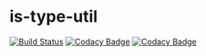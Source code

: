 # is-type-util

[![Build Status](https://app.travis-ci.com/jklz/is-type-util.svg?branch=main)](https://app.travis-ci.com/jklz/is-type-util)
[![Codacy Badge](https://app.codacy.com/project/badge/Grade/c937e8a5796f473fbb717c7587275186)](https://www.codacy.com/gh/jklz/is-type-util/dashboard?utm_source=github.com&amp;utm_medium=referral&amp;utm_content=jklz/is-type-util&amp;utm_campaign=Badge_Grade)
[![Codacy Badge](https://app.codacy.com/project/badge/Coverage/c937e8a5796f473fbb717c7587275186)](https://www.codacy.com/gh/jklz/is-type-util/dashboard?utm_source=github.com&utm_medium=referral&utm_content=jklz/is-type-util&utm_campaign=Badge_Coverage)
